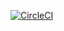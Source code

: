[![CircleCI](https://circleci.com/gh/springframeworkmaster/spring5-webflux-rest.svg?style=svg)](https://circleci.com/gh/springframeworkmaster/spring5-webflux-rest) 